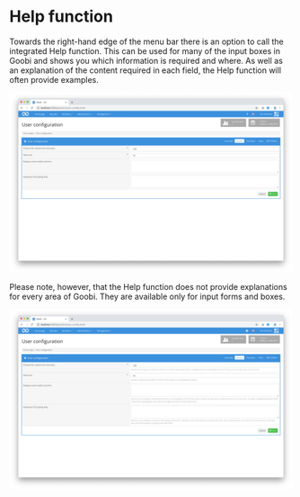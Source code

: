 # Help function

Towards the right-hand edge of the menu bar there is an option to call the integrated Help function. This can be used for many of the input boxes in Goobi and shows you which information is required and where. As well as an explanation of the content required in each field, the Help function will often provide examples.

![Form without activated help](30-07e.png)

Please note, however, that the Help function does not provide explanations for every area of Goobi. They are available only for input forms and boxes.

![Form with activated help](30-08e.png)